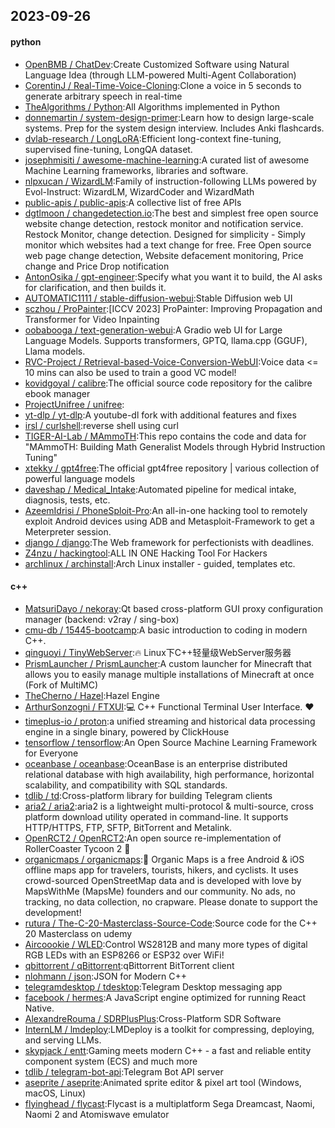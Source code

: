 ## 2023-09-26

#### python
* [OpenBMB / ChatDev](https://github.com/OpenBMB/ChatDev):Create Customized Software using Natural Language Idea (through LLM-powered Multi-Agent Collaboration)
* [CorentinJ / Real-Time-Voice-Cloning](https://github.com/CorentinJ/Real-Time-Voice-Cloning):Clone a voice in 5 seconds to generate arbitrary speech in real-time
* [TheAlgorithms / Python](https://github.com/TheAlgorithms/Python):All Algorithms implemented in Python
* [donnemartin / system-design-primer](https://github.com/donnemartin/system-design-primer):Learn how to design large-scale systems. Prep for the system design interview. Includes Anki flashcards.
* [dvlab-research / LongLoRA](https://github.com/dvlab-research/LongLoRA):Efficient long-context fine-tuning, supervised fine-tuning, LongQA dataset.
* [josephmisiti / awesome-machine-learning](https://github.com/josephmisiti/awesome-machine-learning):A curated list of awesome Machine Learning frameworks, libraries and software.
* [nlpxucan / WizardLM](https://github.com/nlpxucan/WizardLM):Family of instruction-following LLMs powered by Evol-Instruct: WizardLM, WizardCoder and WizardMath
* [public-apis / public-apis](https://github.com/public-apis/public-apis):A collective list of free APIs
* [dgtlmoon / changedetection.io](https://github.com/dgtlmoon/changedetection.io):The best and simplest free open source website change detection, restock monitor and notification service. Restock Monitor, change detection. Designed for simplicity - Simply monitor which websites had a text change for free. Free Open source web page change detection, Website defacement monitoring, Price change and Price Drop notification
* [AntonOsika / gpt-engineer](https://github.com/AntonOsika/gpt-engineer):Specify what you want it to build, the AI asks for clarification, and then builds it.
* [AUTOMATIC1111 / stable-diffusion-webui](https://github.com/AUTOMATIC1111/stable-diffusion-webui):Stable Diffusion web UI
* [sczhou / ProPainter](https://github.com/sczhou/ProPainter):[ICCV 2023] ProPainter: Improving Propagation and Transformer for Video Inpainting
* [oobabooga / text-generation-webui](https://github.com/oobabooga/text-generation-webui):A Gradio web UI for Large Language Models. Supports transformers, GPTQ, llama.cpp (GGUF), Llama models.
* [RVC-Project / Retrieval-based-Voice-Conversion-WebUI](https://github.com/RVC-Project/Retrieval-based-Voice-Conversion-WebUI):Voice data <= 10 mins can also be used to train a good VC model!
* [kovidgoyal / calibre](https://github.com/kovidgoyal/calibre):The official source code repository for the calibre ebook manager
* [ProjectUnifree / unifree](https://github.com/ProjectUnifree/unifree):
* [yt-dlp / yt-dlp](https://github.com/yt-dlp/yt-dlp):A youtube-dl fork with additional features and fixes
* [irsl / curlshell](https://github.com/irsl/curlshell):reverse shell using curl
* [TIGER-AI-Lab / MAmmoTH](https://github.com/TIGER-AI-Lab/MAmmoTH):This repo contains the code and data for "MAmmoTH: Building Math Generalist Models through Hybrid Instruction Tuning"
* [xtekky / gpt4free](https://github.com/xtekky/gpt4free):The official gpt4free repository | various collection of powerful language models
* [daveshap / Medical_Intake](https://github.com/daveshap/Medical_Intake):Automated pipeline for medical intake, diagnosis, tests, etc.
* [AzeemIdrisi / PhoneSploit-Pro](https://github.com/AzeemIdrisi/PhoneSploit-Pro):An all-in-one hacking tool to remotely exploit Android devices using ADB and Metasploit-Framework to get a Meterpreter session.
* [django / django](https://github.com/django/django):The Web framework for perfectionists with deadlines.
* [Z4nzu / hackingtool](https://github.com/Z4nzu/hackingtool):ALL IN ONE Hacking Tool For Hackers
* [archlinux / archinstall](https://github.com/archlinux/archinstall):Arch Linux installer - guided, templates etc.

#### c++
* [MatsuriDayo / nekoray](https://github.com/MatsuriDayo/nekoray):Qt based cross-platform GUI proxy configuration manager (backend: v2ray / sing-box)
* [cmu-db / 15445-bootcamp](https://github.com/cmu-db/15445-bootcamp):A basic introduction to coding in modern C++.
* [qinguoyi / TinyWebServer](https://github.com/qinguoyi/TinyWebServer):🔥 Linux下C++轻量级WebServer服务器
* [PrismLauncher / PrismLauncher](https://github.com/PrismLauncher/PrismLauncher):A custom launcher for Minecraft that allows you to easily manage multiple installations of Minecraft at once (Fork of MultiMC)
* [TheCherno / Hazel](https://github.com/TheCherno/Hazel):Hazel Engine
* [ArthurSonzogni / FTXUI](https://github.com/ArthurSonzogni/FTXUI):💻 C++ Functional Terminal User Interface. ❤️
* [timeplus-io / proton](https://github.com/timeplus-io/proton):a unified streaming and historical data processing engine in a single binary, powered by ClickHouse
* [tensorflow / tensorflow](https://github.com/tensorflow/tensorflow):An Open Source Machine Learning Framework for Everyone
* [oceanbase / oceanbase](https://github.com/oceanbase/oceanbase):OceanBase is an enterprise distributed relational database with high availability, high performance, horizontal scalability, and compatibility with SQL standards.
* [tdlib / td](https://github.com/tdlib/td):Cross-platform library for building Telegram clients
* [aria2 / aria2](https://github.com/aria2/aria2):aria2 is a lightweight multi-protocol & multi-source, cross platform download utility operated in command-line. It supports HTTP/HTTPS, FTP, SFTP, BitTorrent and Metalink.
* [OpenRCT2 / OpenRCT2](https://github.com/OpenRCT2/OpenRCT2):An open source re-implementation of RollerCoaster Tycoon 2 🎢
* [organicmaps / organicmaps](https://github.com/organicmaps/organicmaps):🍃 Organic Maps is a free Android & iOS offline maps app for travelers, tourists, hikers, and cyclists. It uses crowd-sourced OpenStreetMap data and is developed with love by MapsWithMe (MapsMe) founders and our community. No ads, no tracking, no data collection, no crapware. Please donate to support the development!
* [rutura / The-C-20-Masterclass-Source-Code](https://github.com/rutura/The-C-20-Masterclass-Source-Code):Source code for the C++ 20 Masterclass on udemy
* [Aircoookie / WLED](https://github.com/Aircoookie/WLED):Control WS2812B and many more types of digital RGB LEDs with an ESP8266 or ESP32 over WiFi!
* [qbittorrent / qBittorrent](https://github.com/qbittorrent/qBittorrent):qBittorrent BitTorrent client
* [nlohmann / json](https://github.com/nlohmann/json):JSON for Modern C++
* [telegramdesktop / tdesktop](https://github.com/telegramdesktop/tdesktop):Telegram Desktop messaging app
* [facebook / hermes](https://github.com/facebook/hermes):A JavaScript engine optimized for running React Native.
* [AlexandreRouma / SDRPlusPlus](https://github.com/AlexandreRouma/SDRPlusPlus):Cross-Platform SDR Software
* [InternLM / lmdeploy](https://github.com/InternLM/lmdeploy):LMDeploy is a toolkit for compressing, deploying, and serving LLMs.
* [skypjack / entt](https://github.com/skypjack/entt):Gaming meets modern C++ - a fast and reliable entity component system (ECS) and much more
* [tdlib / telegram-bot-api](https://github.com/tdlib/telegram-bot-api):Telegram Bot API server
* [aseprite / aseprite](https://github.com/aseprite/aseprite):Animated sprite editor & pixel art tool (Windows, macOS, Linux)
* [flyinghead / flycast](https://github.com/flyinghead/flycast):Flycast is a multiplatform Sega Dreamcast, Naomi, Naomi 2 and Atomiswave emulator
